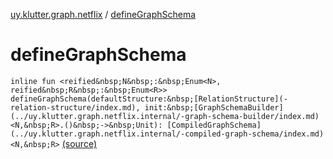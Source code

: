 [uy.klutter.graph.netflix](index.md) / [defineGraphSchema](.)


# defineGraphSchema
`inline fun <reified&nbsp;N&nbsp;:&nbsp;Enum<N>, reified&nbsp;R&nbsp;:&nbsp;Enum<R>> defineGraphSchema(defaultStructure:&nbsp;[RelationStructure](-relation-structure/index.md), init:&nbsp;[GraphSchemaBuilder](../uy.klutter.graph.netflix.internal/-graph-schema-builder/index.md)<N,&nbsp;R>.()&nbsp;->&nbsp;Unit): [CompiledGraphSchema](../uy.klutter.graph.netflix.internal/-compiled-graph-schema/index.md)<N,&nbsp;R>` [(source)](https://github.com/kohesive/klutter/blob/master/netflix-graph-jdk6/src/main/kotlin/uy/klutter/graph/netflix/NetflixGraph.kt#L7)


